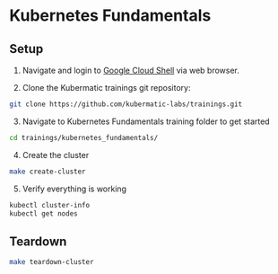 # Kubernetes Fundamentals

## Setup

1. Navigate and login to [Google Cloud Shell](https://ssh.cloud.google.com ) via web browser. 

2. Clone the Kubermatic trainings git repository:

```bash
git clone https://github.com/kubermatic-labs/trainings.git
```

3. Navigate to Kubernetes Fundamentals training folder to get started

```bash
cd trainings/kubernetes_fundamentals/
```

4. Create the cluster
   
```bash
make create-cluster
```

5. Verify everything is working
```bash
kubectl cluster-info
kubectl get nodes
```

## Teardown

```bash
make teardown-cluster
```
